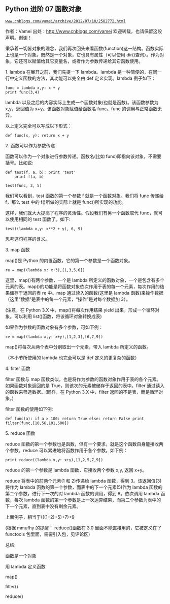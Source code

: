 ## Python 进阶 07 函数对象

[`www.cnblogs.com/vamei/archive/2012/07/10/2582772.html`](http://www.cnblogs.com/vamei/archive/2012/07/10/2582772.html)

作者：Vamei 出处：http://www.cnblogs.com/vamei 欢迎转载，也请保留这段声明。谢谢！

秉承着一切皆对象的理念，我们再次回头来看函数(function)这一结构。函数实际上也是一个对象。既然是一个对象，它也具有属性（可以使用 dir()查询）。作为对象，它还可以赋值给其它变量名，或者作为参数传递给其它函数使用。

1\. lambda
在展开之前，我们先提一下 lambda。lambda 是一种简便的，在同一行中定义函数的方法，其功能可以完全由 def 定义实现。lambda 例子如下：

```
func = lambda x,y: x + y
print func(3,4)

```

lambda 以及之后的内容实际上生成一个函数对象(也就是函数)。该函数参数为 x,y，返回值为 x+y。该函数对象赋值给函数名 func。func 的调用与正常函数无异。

以上定义完全可以写成以下形式：

```
def func(x, y): return x + y

```

2\. 函数可以作为参数传递

函数可以作为一个对象进行参数传递。函数名(比如 func)即指向该对象，不需要括号。比如说:

```
def test(f, a, b): print 'test'
    print f(a, b)

test(func, 3, 5)

```

我们可以看到，test 函数的第一个参数 f 就是一个函数对象。我们将 func 传递给 f，那么 test 中的 f()所做的实际上就是 func()所实现的功能。

这样，我们就大大提高了程序的灵活性。假设我们有另一个函数取代 func，就可以使用相同的 test 函数了。如下:

```
test((lambda x,y: x**2 + y), 6, 9)

```

思考这句程序的含义。

3\. map 函数

map()是 Python 的内置函数，它的第一个参数是一个函数对象。

```
re = map((lambda x: x+3),[1,3,5,6])

```

这里，map()有两个参数，一个是 lambda 所定义的函数对象，一个是包含有多个元素的表。map()的功能是将函数对象依次作用于表的每一个元素，每次作用的结果储存于返回的表 re 中。map 通过读入的函数(这里是 lambda 函数)来操作数据（这里“数据”是表中的每一个元素，“操作”是对每个数据加 3）。

(注意，在 Python 3.X 中，map()将每次作用结果 yield 出来，形成一个循环对象。可以利用 list()函数，将该循环对象转换成表)

如果作为参数的函数对象有多个参数，可如下例：

```
re = map((lambda x,y: x+y),[1,2,3],[6,7,9])

```

map()将每次从两个表中分别取出一个元素，带入 lambda 所定义的函数。

（本小节所使用的 lambda 也完全可以是 def 定义的更复杂的函数）

4\. filter 函数

filter 函数与 map 函数类似，也是将作为参数的函数对象作用于表的各个元素。如果函数对象返回的是 True，则该次的元素被储存于返回的表中。filter 通过读入的函数来筛选数据。(同样，在 Python 3.X 中，filter 返回的不是表，而是循环对象。)

filter 函数的使用如下例:

```
def func(a): if a > 100: return True else: return False print filter(func,[10,56,101,500])

```

5\. reduce 函数

reduce 函数的第一个参数也是函数，但有一个要求，就是这个函数自身能接收两个参数。reduce 可以累进地将函数作用于各个参数。如下例：

```
print reduce((lambda x,y: x+y),[1,2,5,7,9])

```

reduce 的第一个参数是 lambda 函数，它接收两个参数 x,y, 返回 x+y。

reduce 将表中的前两个元素(1 和 2)传递给 lambda 函数，得到 3。该返回值(3)将作为 lambda 函数的第一个参数，而表中的下一个元素(5)作为 lambda 函数的第二个参数，进行下一次的对 lambda 函数的调用，得到 8。依次调用 lambda 函数，每次 lambda 函数的第一个参数是上一次运算结果，而第二个参数为表中的下一个元素，直到表中没有剩余元素。

上面例子，相当于(((1+2)+5)+7)+9

(根据 mmufhy 的提醒： reduce()函数在 3.0 里面不能直接用的，它被定义在了 functools 包里面，需要引入包，见评论区)

总结:

函数是一个对象

用 lambda 定义函数

map()

filter()

reduce()
